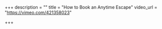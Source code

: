+++
description = ""
title = "How to Book an Anytime Escape"
video_url = "https://vimeo.com/421358023"

+++
